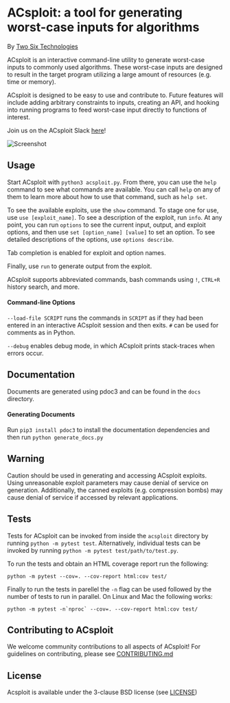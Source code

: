 ACsploit: a tool for generating worst-case inputs for algorithms
=======================================================================

By [Two Six Technologies](https://twosixtech.com)

ACsploit is an interactive command-line utility to generate worst-case inputs to commonly used algorithms. These
worst-case inputs are designed to result in the target program utilizing a large amount of resources (e.g. time or memory).

ACsploit is designed to be easy to use and contribute to. Future features will include adding arbitrary constraints to inputs,
creating an API, and hooking into running programs to feed worst-case input directly to functions of interest.

Join us on the ACsploit Slack [here](https://join.slack.com/t/acsploit/shared_invite/zt-7v2fwif6-8ppJyUkirqqHxdYq744PWQ)!

![Screenshot](acsploit.png)


Usage
-----

Start ACsploit with `python3 acsploit.py`. From there, you can use the `help` command to see what commands are available.
You can call `help` on any of them to learn more about how to use that command, such as `help set`.

To see the available exploits, use the `show` command. To stage one for use, use `use [exploit_name]`. To see a
description of the exploit, run `info`. At any point, you can run `options` to see the current input, output, and
exploit options, and then use `set [option_name] [value]` to set an option. To see detailed descriptions of the options,
 use `options describe`.

Tab completion is enabled for exploit and option names.

Finally, use `run` to generate output from the exploit.

ACsploit supports abbreviated commands, bash commands using `!`, `CTRL+R` history search, and more.

#### Command-line Options

`--load-file SCRIPT` runs the commands in `SCRIPT` as if they had been entered in an interactive ACsploit session and then exits. `#` can be used for comments as in Python.

`--debug` enables debug mode, in which ACsploit prints stack-traces when errors occur.

Documentation
------------------------

Documents are generated using pdoc3 and can be found in the `docs` directory.

#### Generating Documents
Run `pip3 install pdoc3` to install the documentation dependencies and then run `python generate_docs.py`


Warning
------------------------

Caution should be used in generating and accessing ACsploit exploits. Using unreasonable exploit parameters may cause denial of service on generation. Additionally, the canned exploits (e.g. compression bombs) may cause denial of service if accessed by relevant applications.

Tests
------------------------
Tests for ACsploit can be invoked from inside the `acsploit` directory by running `python -m pytest test`. Alternatively, individual tests can be invoked by running `python -m pytest test/path/to/test.py`.

To run the tests and obtain an HTML coverage report run the following:

```
python -m pytest --cov=. --cov-report html:cov test/
```

Finally to run the tests in parellel the `-n` flag can be used followed by the number of tests to run in parallel.  On Linux and Mac the following works:

```
python -m pytest -n`nproc` --cov=. --cov-report html:cov test/
```

Contributing to ACsploit
------------------------

We welcome community contributions to all aspects of ACsploit! For guidelines on contributing, please see [CONTRIBUTING.md](CONTRIBUTING.md)

License
------------------------

Acsploit is available under the 3-clause BSD license (see [LICENSE](LICENSE))
